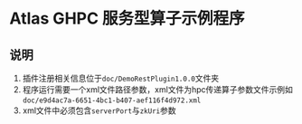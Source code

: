 # Atlas GHPC 服务型算子示例程序

## 说明

1. 插件注册相关信息位于`doc/DemoRestPlugin1.0.0`文件夹
2. 程序运行需要一个xml文件路径参数，xml文件为hpc传递算子参数文件示例如`doc/e9d4ac7a-6651-4bc1-b407-aef116f4d972.xml`
3. xml文件中必须包含`serverPort`与`zkUri`参数

